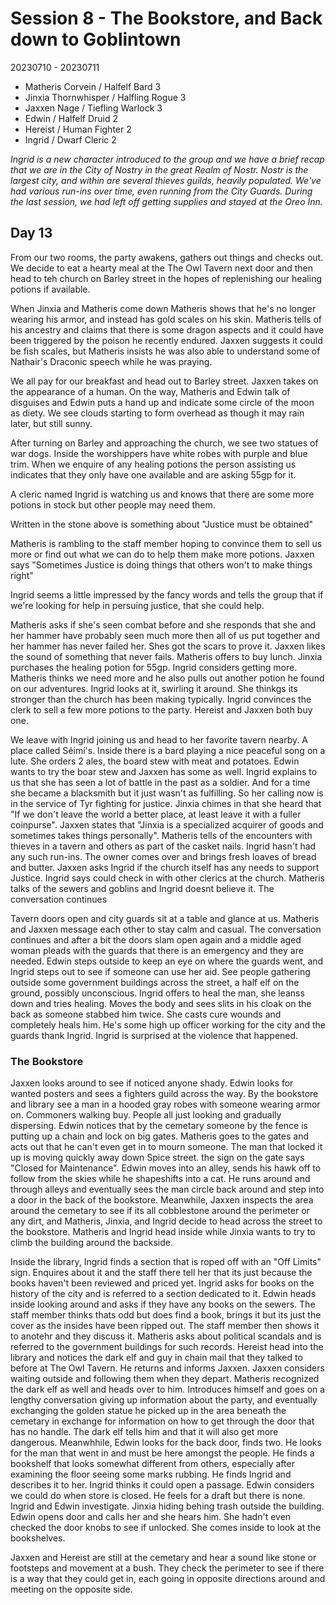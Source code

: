 # Session 8 - The Bookstore, and Back down to Goblintown

20230710 - 20230711
- Matheris Corvein / Halfelf Bard 3
- Jinxia Thornwhisper / Halfling Rogue 3
- Jaxxen Nage / Tiefling Warlock 3
- Edwin / Halfelf Druid 2
- Hereist / Human Fighter 2
- Ingrid / Dwarf Cleric 2

<i>Ingrid is a new character introduced to the group and we have a brief recap that we are in the City of Nostry in the great Realm of Nostr. Nostr is the largest city, and within are several thieves guilds, heavily populated. We've had various run-ins over time, even running from the City Guards. During the last session, we had left off getting supplies and stayed at the Oreo Inn.</i>

## Day 13

From our two rooms, the party awakens, gathers out things and checks out. We decide to eat a hearty meal at the The Owl Tavern next door and then head to teh church on Barley street in the hopes of replenishing our healing potions if available.

When Jinxia and Matheris come down Matheris shows that he's no longer wearing his armor, and instead has gold scales on his skin. Matheris tells of his ancestry and claims that there is some dragon aspects and it could have been triggered by the poison he recently endured.  Jaxxen suggests it could be fish scales, but Matheris insists he was also able to understand some of Nathair's Draconic speech while he was praying.

We all pay for our breakfast and head out to Barley street. Jaxxen takes on the appearance of a human. On the way, Matheris and Edwin talk of disguises and Edwin puts a hand up and indicate some circle of the moon as diety. We see clouds starting to form overhead as though it may rain later, but still sunny.

After turning on Barley and approaching the church, we see two statues of war dogs. Inside the worshippers have white robes with purple and blue trim. When we enquire of any healing potions the person assisting us indicates that they only have one available and are asking 55gp for it.

A cleric named Ingrid is watching us and knows that there are some more potions in stock but other people may need them.  

Written in the stone above is something about "Justice must be obtained"

Matheris is rambling to the staff member hoping to convince them to sell us more or find out what we can do to help them make more potions.  Jaxxen says "Sometimes Justice is doing things that others won't to make things right"

Ingrid seems a little impressed by the fancy words and tells the group that if we're looking for help in persuing justice, that she could help.

Matheris asks if she's seen combat before and she responds that she and her hammer have probably seen much more then all of us put together and her hammer has never failed her. Shes got the scars to prove it.  Jaxxen likes the sound of something that never fails.  Matheris offers to buy lunch.  Jinxia purchases the healing potion for 55gp. Ingrid considers getting more. Matheris thinks we need more and he also pulls out another potion he found on our adventures. Ingrid looks at it, swirling it around. She thinkgs its stronger than the church has been making typically.  Ingrid convinces the clerk to sell a few more potions to the party. Hereist and Jaxxen both buy one.

We leave with Ingrid joining us and head to her favorite tavern nearby. A place called Séimí's. Inside there is a bard playing a nice peaceful song on a lute. She orders 2 ales, the board stew with meat and potatoes. Edwin wants to try the boar stew and Jaxxen has some as well.  Ingrid explains to us that she has seen a lot of battle in the past as a soldier. And for a time she became a blacksmith but it just wasn't as fulfilling. So her calling now is in the service of Tyr fighting for justice.  Jinxia chimes in that she heard that "If we don't leave the world a better place, at least leave it with a fuller coinpurse".  Jaxxen states that "Jinxia is a specialized acquirer of goods and sometimes takes things personally". Matheris tells of the encounters with thieves in a tavern and others as part of the casket nails. Ingrid hasn't had any such run-ins.  The owner comes over and brings fresh loaves of bread and butter.  Jaxxen asks Ingrid if the church itself has any needs to support Justice. Ingrid says could check in with other clerics at the church. Matheris talks of the sewers and goblins and Ingrid doesnt believe it.  The conversation continues

Tavern doors open and city guards sit at a table and glance at us. Matheris and Jaxxen message each other to stay calm and casual. The conversation continues and after a bit the doors slam open again and a middle aged woman pleads with the guards that there is an emergency and they are needed.  Edwin steps outside to keep an eye on where the guards went, and Ingrid steps out to see if someone can use her aid. See people gathering outside some government buildings across the street, a half elf on the ground, possibly unconscious.  Ingrid offers to heal the man, she leanss down and tries healing. Moves the body and sees slits in his cloak on the back as someone stabbed him twice. She casts cure wounds and completely heals him. He's some high up officer working for the city and the guards thank Ingrid. Ingrid is surprised at the violence that happened. 

### The Bookstore

Jaxxen looks around to see if noticed anyone shady. Edwin looks for wanted posters and sees a fighters guild across the way.  By the bookstore and library see a man in a hooded gray robes with someone wearing armor on. Commoners walking buy. People all just looking and gradually dispersing. Edwin notices that by the cemetary someone by the fence is putting up a chain and lock on big gates. Matheris goes to the gates and acts out that he can't even get in to mourn someone. The man that locked it up is moving quickly away down Spice street. the sign on the gate says "Closed for Maintenance". Edwin moves into an alley, sends his hawk off to follow from the skies while he shapeshifts into a cat. He runs around and through alleys and eventually sees the man circle back around and step into a door in the back of the bookstore.  Meanwhile, Jaxxen inspects the area around the cemetary to see if its all cobblestone around the perimeter or any dirt, and Matheris, Jinxia, and Ingrid decide to head across the street to the bookstore. Matheris and Ingrid head inside while Jinxia wants to try to climb the building around the backside.

Inside the library, Ingrid finds a section that is roped off with an "Off Limits" sign. Enquires about it and the staff there tell her that its just because the books haven't been reviewed and priced yet. Ingrid asks for books on the history of the city and is referred to a section dedicated to it. Edwin heads inside looking around and asks if they have any books on the sewers. The staff member thinks thats odd but does find a book, brings it but its just the cover as the insides have been ripped out. The staff member then shows it to anotehr and they discuss it. Matheris asks about political scandals and is referred to the government buildings for such records.  Hereist head into the library and notices the dark elf and guy in chain mail that they talked to before at The Owl Tavern. He returns and informs Jaxxen. Jaxxen considers waiting outside and following them when they depart.  Matheris recognized the dark elf as well and heads over to him. Introduces himself and goes on a lengthy conversation giving up information about the party, and eventually exchanging the golden statue he picked up in the area beneath the cemetary in exchange for information on how to get through the door that has no handle. The dark elf tells him and that it will also get more dangerous.  Meanwhhile, Edwin looks for the back door, finds two. He looks for the man that went in and must be here amongst the people. He finds a bookshelf that looks somewhat different from others, especially after examining the floor seeing some marks rubbing. He finds Ingrid and describes it to her. Ingrid thinks it could open a passage. Edwin considers we could do when store is closed. He feels for a draft but there is none. Ingrid and Edwin investigate. Jinxia hiding behing trash outside the building. Edwin opens door and calls her and she hears him. She hadn't even checked the door knobs to see if unlocked. She comes inside to look at the bookshelves.

Jaxxen and Hereist are still at the cemetary and hear a sound like stone or footsteps and movement at a bush. They check the perimeter to see if there is a way that they could get in, each going in opposite directions around and meeting on the opposite side.
